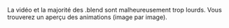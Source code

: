 La vidéo et la majorité des .blend sont malheureusement trop lourds. 
Vous trouverez un aperçu des animations (image par image). 
